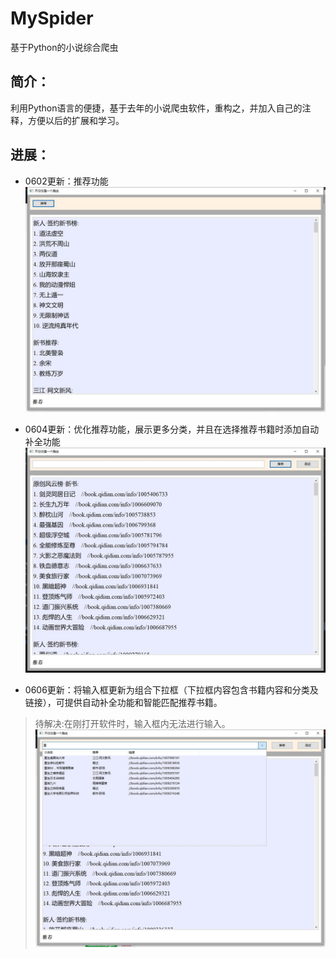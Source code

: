 # MySpider
基于Python的小说综合爬虫
## 简介：
利用Python语言的便捷，基于去年的小说爬虫软件，重构之，并加入自己的注释，方便以后的扩展和学习。
## 进展：
* 0602更新：推荐功能
![0602版本](https://github.com/cbhust8025/MySpider/blob/master/spider0602.jpg)

* 0604更新：优化推荐功能，展示更多分类，并且在选择推荐书籍时添加自动补全功能
![0604版本](https://github.com/cbhust8025/MySpider/blob/master/spider0604.jpg)

* 0606更新：将输入框更新为组合下拉框（下拉框内容包含书籍内容和分类及链接），可提供自动补全功能和智能匹配推荐书籍。
> 待解决:在刚打开软件时，输入框内无法进行输入。
![0606版本](https://github.com/cbhust8025/MySpider/blob/master/spider0606.jpg)
